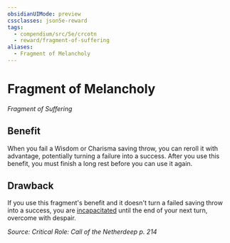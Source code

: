 ```yaml
---
obsidianUIMode: preview
cssclasses: json5e-reward
tags:
  - compendium/src/5e/crcotn
  - reward/fragment-of-suffering
aliases:
  - Fragment of Melancholy
---
```

# Fragment of Melancholy
*Fragment of Suffering*  

## Benefit

When you fail a Wisdom or Charisma saving throw, you can reroll it with advantage, potentially turning a failure into a success. After you use this benefit, you must finish a long rest before you can use it again.

## Drawback

If you use this fragment's benefit and it doesn't turn a failed saving throw into a success, you are [incapacitated](2-Mechanics/CLI/rules/conditions.md#incapacitated) until the end of your next turn, overcome with despair.

*Source: Critical Role: Call of the Netherdeep p. 214*